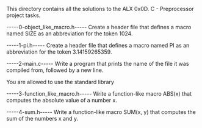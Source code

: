 This directory contains all the solutions to the ALX 0x0D. C - Preprocessor project tasks.



-----0-object_like_macro.h-----
Create a header file that defines a macro named SIZE as an abbreviation for the token 1024.




-----1-pi.h-----
Create a header file that defines a macro named PI as an abbreviation for the token 3.14159265359.




-----2-main.c-----
Write a program that prints the name of the file it was compiled from, followed by a new line.

You are allowed to use the standard library




-----3-function_like_macro.h-----
Write a function-like macro ABS(x) that computes the absolute value of a number x.




-----4-sum.h-----
Write a function-like macro SUM(x, y) that computes the sum of the numbers x and y.
